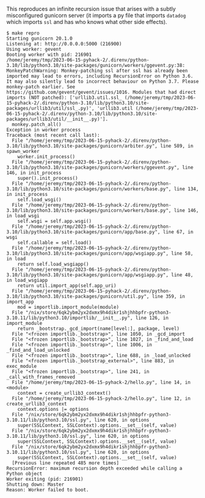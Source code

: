 This reproduces an infinite recursion issue that arises with a subtly
misconfigured gunicorn server (it imports a py file that imports `datadog`
which imports `ssl` and has who knows what other side effects).

    $ make repro
    Starting gunicorn 20.1.0
    Listening at: http://0.0.0.0:5000 (216900)
    Using worker: gevent
    Booting worker with pid: 216901
    /home/jeremy/tmp/2023-06-15-pyhack-2/.direnv/python-3.10/lib/python3.10/site-packages/gunicorn/workers/ggevent.py:38: MonkeyPatchWarning: Monkey-patching ssl after ssl has already been imported may lead to errors, including RecursionError on Python 3.6. It may also silently lead to incorrect behaviour on Python 3.7. Please monkey-patch earlier. See https://github.com/gevent/gevent/issues/1016. Modules that had direct imports (NOT patched): ['urllib3.util.ssl_ (/home/jeremy/tmp/2023-06-15-pyhack-2/.direnv/python-3.10/lib/python3.10/site-packages/urllib3/util/ssl_.py)', 'urllib3.util (/home/jeremy/tmp/2023-06-15-pyhack-2/.direnv/python-3.10/lib/python3.10/site-packages/urllib3/util/__init__.py)'].
      monkey.patch_all()
    Exception in worker process
    Traceback (most recent call last):
      File "/home/jeremy/tmp/2023-06-15-pyhack-2/.direnv/python-3.10/lib/python3.10/site-packages/gunicorn/arbiter.py", line 589, in spawn_worker
        worker.init_process()
      File "/home/jeremy/tmp/2023-06-15-pyhack-2/.direnv/python-3.10/lib/python3.10/site-packages/gunicorn/workers/ggevent.py", line 146, in init_process
        super().init_process()
      File "/home/jeremy/tmp/2023-06-15-pyhack-2/.direnv/python-3.10/lib/python3.10/site-packages/gunicorn/workers/base.py", line 134, in init_process
        self.load_wsgi()
      File "/home/jeremy/tmp/2023-06-15-pyhack-2/.direnv/python-3.10/lib/python3.10/site-packages/gunicorn/workers/base.py", line 146, in load_wsgi
        self.wsgi = self.app.wsgi()
      File "/home/jeremy/tmp/2023-06-15-pyhack-2/.direnv/python-3.10/lib/python3.10/site-packages/gunicorn/app/base.py", line 67, in wsgi
        self.callable = self.load()
      File "/home/jeremy/tmp/2023-06-15-pyhack-2/.direnv/python-3.10/lib/python3.10/site-packages/gunicorn/app/wsgiapp.py", line 58, in load
        return self.load_wsgiapp()
      File "/home/jeremy/tmp/2023-06-15-pyhack-2/.direnv/python-3.10/lib/python3.10/site-packages/gunicorn/app/wsgiapp.py", line 48, in load_wsgiapp
        return util.import_app(self.app_uri)
      File "/home/jeremy/tmp/2023-06-15-pyhack-2/.direnv/python-3.10/lib/python3.10/site-packages/gunicorn/util.py", line 359, in import_app
        mod = importlib.import_module(module)
      File "/nix/store/6qk2ybm2yx2dxmx9h4dikr1shjhhbpfr-python3-3.10.11/lib/python3.10/importlib/__init__.py", line 126, in import_module
        return _bootstrap._gcd_import(name[level:], package, level)
      File "<frozen importlib._bootstrap>", line 1050, in _gcd_import
      File "<frozen importlib._bootstrap>", line 1027, in _find_and_load
      File "<frozen importlib._bootstrap>", line 1006, in _find_and_load_unlocked
      File "<frozen importlib._bootstrap>", line 688, in _load_unlocked
      File "<frozen importlib._bootstrap_external>", line 883, in exec_module
      File "<frozen importlib._bootstrap>", line 241, in _call_with_frames_removed
      File "/home/jeremy/tmp/2023-06-15-pyhack-2/hello.py", line 14, in <module>
        context = create_urllib3_context()
      File "/home/jeremy/tmp/2023-06-15-pyhack-2/hello.py", line 12, in create_urllib3_context
        context.options |= options
      File "/nix/store/6qk2ybm2yx2dxmx9h4dikr1shjhhbpfr-python3-3.10.11/lib/python3.10/ssl.py", line 620, in options
        super(SSLContext, SSLContext).options.__set__(self, value)
      File "/nix/store/6qk2ybm2yx2dxmx9h4dikr1shjhhbpfr-python3-3.10.11/lib/python3.10/ssl.py", line 620, in options
        super(SSLContext, SSLContext).options.__set__(self, value)
      File "/nix/store/6qk2ybm2yx2dxmx9h4dikr1shjhhbpfr-python3-3.10.11/lib/python3.10/ssl.py", line 620, in options
        super(SSLContext, SSLContext).options.__set__(self, value)
      [Previous line repeated 485 more times]
    RecursionError: maximum recursion depth exceeded while calling a Python object
    Worker exiting (pid: 216901)
    Shutting down: Master
    Reason: Worker failed to boot.
